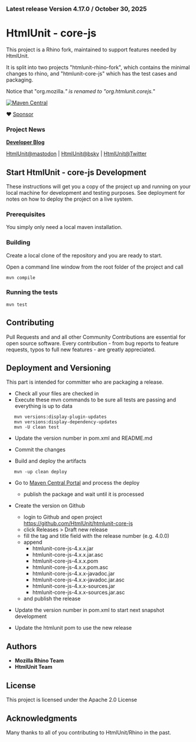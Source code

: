 ### Latest release Version 4.17.0 / October 30, 2025

# HtmlUnit - core-js

This project is a Rhino fork, maintained to support features needed by HtmlUnit.

It is split into two projects "htmlunit-rhino-fork", which contains the minimal changes to rhino,
and "htmlunit-core-js" which has the test cases and packaging.

Notice that "org.mozilla.*" is renamed to "org.htmlunit.corejs.*"

[![Maven Central](https://maven-badges.herokuapp.com/maven-central/org.htmlunit/htmlunit-core-js/badge.svg)](https://maven-badges.herokuapp.com/maven-central/org.htmlunit/htmlunit-core-js)

:heart: [Sponsor](https://github.com/sponsors/rbri)

### Project News

**[Developer Blog](https://htmlunit.github.io/htmlunit-blog/)**

[HtmlUnit@mastodon](https://fosstodon.org/@HtmlUnit) | [HtmlUnit@bsky](https://bsky.app/profile/htmlunit.bsky.social) | [HtmlUnit@Twitter](https://twitter.com/HtmlUnit)

## Start HtmlUnit - core-js Development

These instructions will get you a copy of the project up and running on your local machine for development and testing purposes.
See deployment for notes on how to deploy the project on a live system.

### Prerequisites

You simply only need a local maven installation.


### Building

Create a local clone of the repository and you are ready to start.

Open a command line window from the root folder of the project and call

```
mvn compile
```

### Running the tests

```
mvn test
```

## Contributing

Pull Requests and and all other Community Contributions are essential for open source software.
Every contribution - from bug reports to feature requests, typos to full new features - are greatly appreciated.

## Deployment and Versioning

This part is intended for committer who are packaging a release.

* Check all your files are checked in
* Execute these mvn commands to be sure all tests are passing and everything is up to data

```
   mvn versions:display-plugin-updates
   mvn versions:display-dependency-updates
   mvn -U clean test
```

* Update the version number in pom.xml and README.md
* Commit the changes


* Build and deploy the artifacts 

```
   mvn -up clean deploy
```

* Go to [Maven Central Portal](https://central.sonatype.com/) and process the deploy
  - publish the package and wait until it is processed

* Create the version on Github
    * login to Github and open project https://github.com/HtmlUnit/htmlunit-core-js
    * click Releases > Draft new release
    * fill the tag and title field with the release number (e.g. 4.0.0)
    * append 
        * htmlunit-core-js-4.x.x.jar
        * htmlunit-core-js-4.x.x.jar.asc 
        * htmlunit-core-js-4.x.x.pom
        * htmlunit-core-js-4.x.x.pom.asc 
        * htmlunit-core-js-4.x.x-javadoc.jar
        * htmlunit-core-js-4.x.x-javadoc.jar.asc
        * htmlunit-core-js-4.x.x-sources.jar
        * htmlunit-core-js-4.x.x-sources.jar.asc
    * and publish the release 

* Update the version number in pom.xml to start next snapshot development
* Update the htmlunit pom to use the new release

## Authors

* **Mozilla Rhino Team**
* **HtmlUnit Team**

## License

This project is licensed under the Apache 2.0 License

## Acknowledgments

Many thanks to all of you contributing to HtmlUnit/Rhino in the past.
